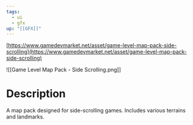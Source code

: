 ```yaml
---
tags:
  - ui
  - gfx
up: "[[GFX]]"
---
```

[https://www.gamedevmarket.net/asset/game-level-map-pack-side-scrolling](https://www.gamedevmarket.net/asset/game-level-map-pack-side-scrolling)

![[Game Level Map Pack - Side Scrolling.png]]

# Description
A map pack designed for side-scrolling games. Includes various terrains and landmarks.
